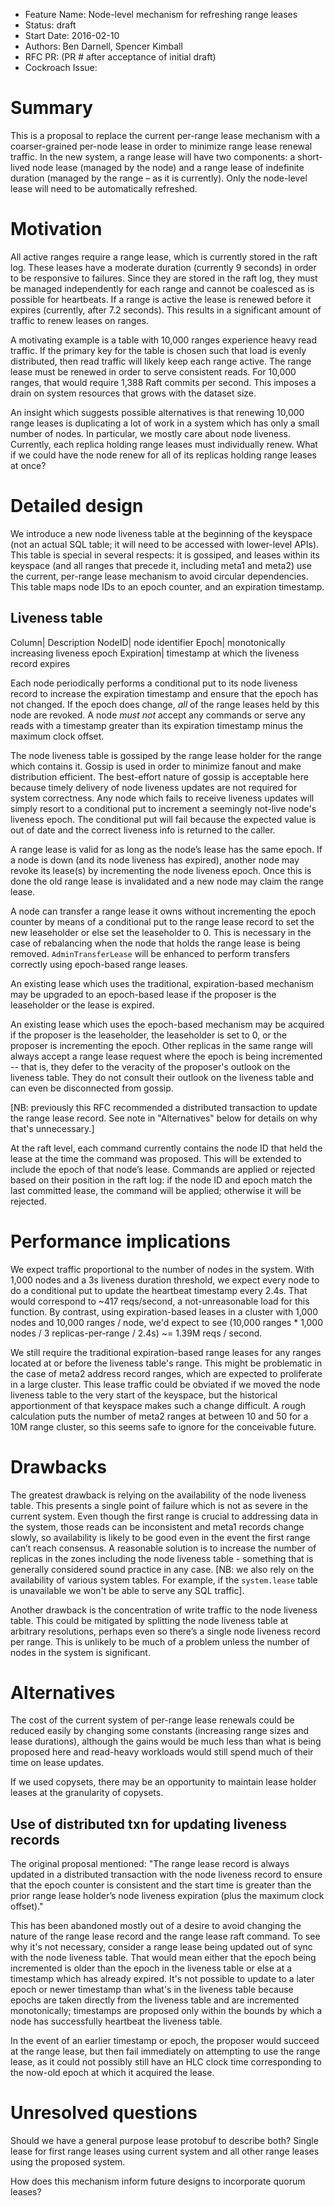 - Feature Name: Node-level mechanism for refreshing range leases
- Status: draft
- Start Date: 2016-02-10
- Authors: Ben Darnell, Spencer Kimball
- RFC PR: (PR # after acceptance of initial draft)
- Cockroach Issue:


# Summary

This is a proposal to replace the current per-range lease mechanism with
a coarser-grained per-node lease in order to minimize range lease renewal
traffic. In the new system, a range lease will have two components:
a short-lived node lease (managed by the node) and a range lease of indefinite
duration (managed by the range – as it is currently). Only the node-level lease
will need to be automatically refreshed.


# Motivation

All active ranges require a range lease, which is currently stored in
the raft log. These leases have a moderate duration (currently 9
seconds) in order to be responsive to failures. Since they are stored
in the raft log, they must be managed independently for each range and
cannot be coalesced as is possible for heartbeats. If a range is
active the lease is renewed before it expires (currently, after 7.2
seconds). This results in a significant amount of traffic to renew
leases on ranges.

A motivating example is a table with 10,000 ranges experience heavy
read traffic. If the primary key for the table is chosen such that
load is evenly distributed, then read traffic will likely keep each
range active. The range lease must be renewed in order to serve
consistent reads. For 10,000 ranges, that would require 1,388 Raft
commits per second. This imposes a drain on system resources that
grows with the dataset size.

An insight which suggests possible alternatives is that renewing
10,000 range leases is duplicating a lot of work in a system which has
only a small number of nodes. In particular, we mostly care about node
liveness. Currently, each replica holding range leases must
individually renew. What if we could have the node renew for all of
its replicas holding range leases at once?


# Detailed design

We introduce a new node liveness table at the beginning of the keyspace
(not an actual SQL table; it will need to be accessed with lower-level
APIs). This table is special in several respects: it is gossiped, and
leases within its keyspace (and all ranges that precede it, including
meta1 and meta2) use the current, per-range lease mechanism to avoid
circular dependencies. This table maps node IDs to an epoch counter,
and an expiration timestamp.

## Liveness table

Column|     Description
NodeID|     node identifier
Epoch|      monotonically increasing liveness epoch
Expiration| timestamp at which the liveness record expires

Each node periodically performs a conditional put to its node liveness
record to increase the expiration timestamp and ensure that the epoch
has not changed. If the epoch does change, *all* of the range leases
held by this node are revoked. A node *must not* accept any commands
or serve any reads with a timestamp greater than its expiration
timestamp minus the maximum clock offset.

The node liveness table is gossiped by the range lease holder for the
range which contains it. Gossip is used in order to minimize fanout
and make distribution efficient. The best-effort nature of gossip is
acceptable here because timely delivery of node liveness updates are
not required for system correctness. Any node which fails to receive
liveness updates will simply resort to a conditional put to increment
a seemingly not-live node's liveness epoch. The conditional put will
fail because the expected value is out of date and the correct liveness
info is returned to the caller.

A range lease is valid for as long as the node’s lease has the same
epoch. If a node is down (and its node liveness has expired), another
node may revoke its lease(s) by incrementing the node liveness
epoch. Once this is done the old range lease is invalidated and a new
node may claim the range lease.

A node can transfer a range lease it owns without incrementing the
epoch counter by means of a conditional put to the range lease record
to set the new leaseholder or else set the leaseholder to 0. This is
necessary in the case of rebalancing when the node that holds the
range lease is being removed. `AdminTransferLease` will be enhanced to
perform transfers correctly using epoch-based range leases.

An existing lease which uses the traditional, expiration-based
mechanism may be upgraded to an epoch-based lease if the proposer
is the leaseholder or the lease is expired.

An existing lease which uses the epoch-based mechanism may be acquired
if the proposer is the leaseholder, the leaseholder is set to 0, or
the proposer is incrementing the epoch. Other replicas in the same
range will always accept a range lease request where the epoch is
being incremented -- that is, they defer to the veracity of the
proposer's outlook on the liveness table. They do not consult their
outlook on the liveness table and can even be disconnected from
gossip.

[NB: previously this RFC recommended a distributed transaction to
update the range lease record. See note in "Alternatives" below for
details on why that's unnecessary.]

At the raft level, each command currently contains the node ID that
held the lease at the time the command was proposed. This will be
extended to include the epoch of that node’s lease. Commands are
applied or rejected based on their position in the raft log: if the
node ID and epoch match the last committed lease, the command will be
applied; otherwise it will be rejected.


# Performance implications

We expect traffic proportional to the number of nodes in the system.
With 1,000 nodes and a 3s liveness duration threshold, we expect every
node to do a conditional put to update the heartbeat timestamp every
2.4s. That would correspond to ~417 reqs/second, a not-unreasonable
load for this function. By contrast, using expiration-based leases in
a cluster with 1,000 nodes and 10,000 ranges / node, we'd expect to
see (10,000 ranges * 1,000 nodes / 3 replicas-per-range / 2.4s)
~= 1.39M reqs / second.

We still require the traditional expiration-based range leases for any
ranges located at or before the liveness table's range. This might be
problematic in the case of meta2 address record ranges, which are
expected to proliferate in a large cluster. This lease traffic could
be obviated if we moved the node liveness table to the very start of
the keyspace, but the historical apportionment of that keyspace makes
such a change difficult. A rough calculation puts the number of meta2
ranges at between 10 and 50 for a 10M range cluster, so this seems
safe to ignore for the conceivable future.


# Drawbacks

The greatest drawback is relying on the availability of the node
liveness table. This presents a single point of failure which is not
as severe in the current system. Even though the first range is
crucial to addressing data in the system, those reads can be
inconsistent and meta1 records change slowly, so availability is
likely to be good even in the event the first range can’t reach
consensus. A reasonable solution is to increase the number of replicas
in the zones including the node liveness table - something that is
generally considered sound practice in any case. [NB: we also rely on
the availability of various system tables. For example, if the
`system.lease` table is unavailable we won't be able to serve any SQL
traffic].

Another drawback is the concentration of write traffic to the node
liveness table. This could be mitigated by splitting the node liveness
table at arbitrary resolutions, perhaps even so there’s a single node
liveness record per range. This is unlikely to be much of a problem
unless the number of nodes in the system is significant.


# Alternatives

The cost of the current system of per-range lease renewals could be
reduced easily by changing some constants (increasing range sizes and
lease durations), although the gains would be much less than what is
being proposed here and read-heavy workloads would still spend much of
their time on lease updates.

If we used copysets, there may be an opportunity to maintain lease holder
leases at the granularity of copysets.

## Use of distributed txn for updating liveness records

The original proposal mentioned: "The range lease record is always
updated in a distributed transaction with the node liveness record to
ensure that the epoch counter is consistent and the start time is
greater than the prior range lease holder’s node liveness expiration
(plus the maximum clock offset)."

This has been abandoned mostly out of a desire to avoid changing the
nature of the range lease record and the range lease raft command. To
see why it's not necessary, consider a range lease being updated out
of sync with the node liveness table. That would mean either that the
epoch being incremented is older than the epoch in the liveness table
or else at a timestamp which has already expired. It's not possible to
update to a later epoch or newer timestamp than what's in the liveness
table because epochs are taken directly from the liveness table and
are incremented monotonically; timestamps are proposed only within the
bounds by which a node has successfully heartbeat the liveness table.

In the event of an earlier timestamp or epoch, the proposer would
succeed at the range lease, but then fail immediately on attempting to
use the range lease, as it could not possibly still have an HLC clock
time corresponding to the now-old epoch at which it acquired the lease.


# Unresolved questions

Should we have a general purpose lease protobuf to describe both?
Single lease for first range leases using current system and all other
range leases using the proposed system.

How does this mechanism inform future designs to incorporate quorum
leases?
